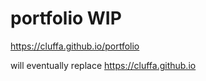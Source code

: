 # portfolio WIP
<https://cluffa.github.io/portfolio>

will eventually replace <https://cluffa.github.io>